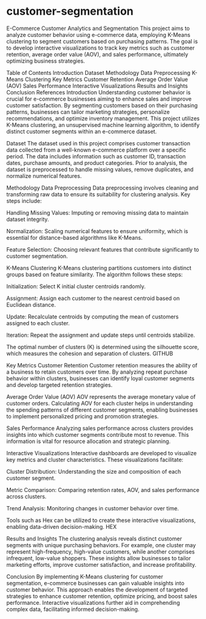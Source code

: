 # customer-segmentation
E-Commerce Customer Analytics and Segmentation
This project aims to analyze customer behavior using e-commerce data, employing K-Means clustering to segment customers based on purchasing patterns. The goal is to develop interactive visualizations to track key metrics such as customer retention, average order value (AOV), and sales performance, ultimately optimizing business strategies.

Table of Contents
Introduction
Dataset
Methodology
Data Preprocessing
K-Means Clustering
Key Metrics
Customer Retention
Average Order Value (AOV)
Sales Performance
Interactive Visualizations
Results and Insights
Conclusion
References
Introduction
Understanding customer behavior is crucial for e-commerce businesses aiming to enhance sales and improve customer satisfaction. By segmenting customers based on their purchasing patterns, businesses can tailor marketing strategies, personalize recommendations, and optimize inventory management. This project utilizes K-Means clustering, an unsupervised machine learning algorithm, to identify distinct customer segments within an e-commerce dataset.

Dataset
The dataset used in this project comprises customer transaction data collected from a well-known e-commerce platform over a specific period. The data includes information such as customer ID, transaction dates, purchase amounts, and product categories. Prior to analysis, the dataset is preprocessed to handle missing values, remove duplicates, and normalize numerical features.

Methodology
Data Preprocessing
Data preprocessing involves cleaning and transforming raw data to ensure its suitability for clustering analysis. Key steps include:

Handling Missing Values: Imputing or removing missing data to maintain dataset integrity.

Normalization: Scaling numerical features to ensure uniformity, which is essential for distance-based algorithms like K-Means.

Feature Selection: Choosing relevant features that contribute significantly to customer segmentation.

K-Means Clustering
K-Means clustering partitions customers into distinct groups based on feature similarity. The algorithm follows these steps:

Initialization: Select K initial cluster centroids randomly.

Assignment: Assign each customer to the nearest centroid based on Euclidean distance.

Update: Recalculate centroids by computing the mean of customers assigned to each cluster.

Iteration: Repeat the assignment and update steps until centroids stabilize.

The optimal number of clusters (K) is determined using the silhouette score, which measures the cohesion and separation of clusters. 
GITHUB

Key Metrics
Customer Retention
Customer retention measures the ability of a business to retain customers over time. By analyzing repeat purchase behavior within clusters, businesses can identify loyal customer segments and develop targeted retention strategies.

Average Order Value (AOV)
AOV represents the average monetary value of customer orders. Calculating AOV for each cluster helps in understanding the spending patterns of different customer segments, enabling businesses to implement personalized pricing and promotion strategies.

Sales Performance
Analyzing sales performance across clusters provides insights into which customer segments contribute most to revenue. This information is vital for resource allocation and strategic planning.

Interactive Visualizations
Interactive dashboards are developed to visualize key metrics and cluster characteristics. These visualizations facilitate:

Cluster Distribution: Understanding the size and composition of each customer segment.

Metric Comparison: Comparing retention rates, AOV, and sales performance across clusters.

Trend Analysis: Monitoring changes in customer behavior over time.

Tools such as Hex can be utilized to create these interactive visualizations, enabling data-driven decision-making. 
HEX

Results and Insights
The clustering analysis reveals distinct customer segments with unique purchasing behaviors. For example, one cluster may represent high-frequency, high-value customers, while another comprises infrequent, low-value shoppers. These insights allow businesses to tailor marketing efforts, improve customer satisfaction, and increase profitability.

Conclusion
By implementing K-Means clustering for customer segmentation, e-commerce businesses can gain valuable insights into customer behavior. This approach enables the development of targeted strategies to enhance customer retention, optimize pricing, and boost sales performance. Interactive visualizations further aid in comprehending complex data, facilitating informed decision-making.

